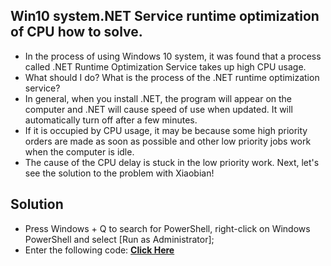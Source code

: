 <h2>Win10 system.NET Service runtime optimization of CPU how to solve.</h2>

<ul><li>In the process of using Windows 10 system, it was found that a process called .NET Runtime Optimization Service takes up high CPU usage.</li>

<li>What should I do? What is the process of the .NET runtime optimization service?</li>

<li>In general, when you install .NET, the program will appear on the computer and .NET will cause speed of use when updated. It will automatically turn off after a few minutes.</li>

<li>If it is occupied by CPU usage, it may be because some high priority orders are made as soon as possible and other low priority jobs work when the computer is idle.</li>

<li>The cause of the CPU delay is stuck in the low priority work. Next, let's see the solution to the problem with Xiaobian!</li></ul>

<h2>Solution</h2>
<ul><li>Press Windows + Q to search for PowerShell, right-click on Windows PowerShell and select [Run as Administrator];</li>
<li>Enter the following code: <a href="https://raw.githubusercontent.com/duyplus/Fix-High-CPU-Usage-by-.NET-Runtime-Optimization-Service/master/code.txt"><b>Click Here</b></a>
</li></ul>
